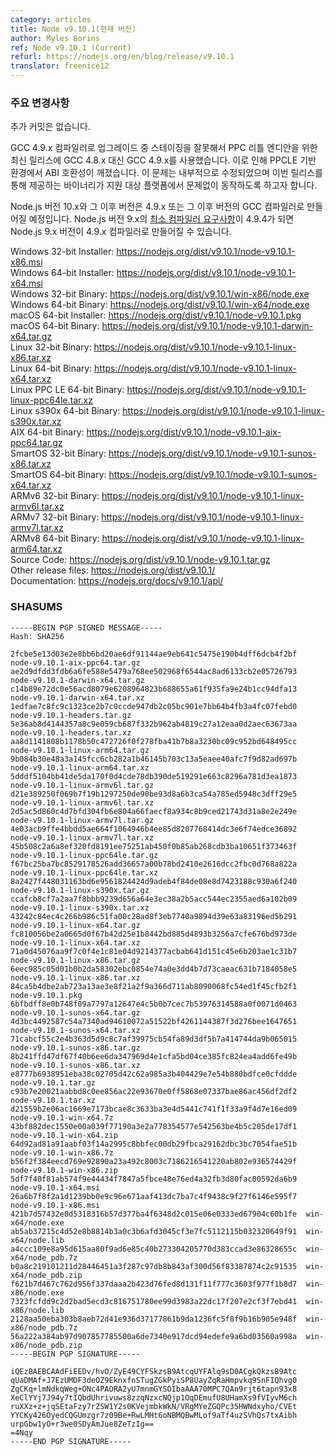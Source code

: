 ```yaml
---
category: articles
title: Node v9.10.1(현재 버전)
author: Myles Borins
ref: Node v9.10.1 (Current)
refurl: https://nodejs.org/en/blog/release/v9.10.1
translator: freenice12
---
```


<!--
### Notable Changes

No additional commits.

Due to incorrect staging of the upgrade to the GCC 4.9.X compiler, the latest releases for PPC little
endian were built using GCC 4.9.X instead of GCC 4.8.X. This caused an ABI breakage on PPCLE based
environments. This has been fixed in our infrastructure and we are doing this release to ensure that
the hosted binaries are adhering to our platform support contract.

Note that Node.js versions 10.X and later will be built with version 4.9.X or later of the GCC compiler,
and it is possible that Node.js version 9.X may be built on the 4.9.X compiler at a later
time as the stated [minimum compiler requirement](https://github.com/nodejs/node/blob/v8.x/BUILDING.md)
for Node.js version 9.X is 4.9.4.
-->

### 주요 변경사항

추가 커밋은 없습니다.

GCC 4.9.x 컴파일러로 업그레이드 중 스테이징을 잘못해서 PPC 리틀 엔디안을 위한 최신 릴리스에 GCC 4.8.x 대신 GCC 4.9.x를 사용했습니다. 이로 인해 PPCLE 기반 환경에서 ABI 호환성이 깨졌습니다. 이 문제는 내부적으로 수정되었으며 이번 릴리스를 통해 제공하는 바이너리가 지원 대상 플랫폼에서 문제없이 동작하도록 하고자 합니다.

Node.js 버전 10.x와 그 이후 버전은 4.9.x 또는 그 이후 버전의 GCC 컴파일러로 만들어질 예정입니다. Node.js 버전 9.x의 [최소 컴파일러 요구사항](https://github.com/nodejs/node/blob/v8.x/BUILDING.md)이 4.9.4가 되면 Node.js 9.x 버전이 4.9.x 컴파일러로 만들어질 수 있습니다.



Windows 32-bit Installer: https://nodejs.org/dist/v9.10.1/node-v9.10.1-x86.msi<br>
Windows 64-bit Installer: https://nodejs.org/dist/v9.10.1/node-v9.10.1-x64.msi<br>
Windows 32-bit Binary: https://nodejs.org/dist/v9.10.1/win-x86/node.exe<br>
Windows 64-bit Binary: https://nodejs.org/dist/v9.10.1/win-x64/node.exe<br>
macOS 64-bit Installer: https://nodejs.org/dist/v9.10.1/node-v9.10.1.pkg<br>
macOS 64-bit Binary: https://nodejs.org/dist/v9.10.1/node-v9.10.1-darwin-x64.tar.gz<br>
Linux 32-bit Binary: https://nodejs.org/dist/v9.10.1/node-v9.10.1-linux-x86.tar.xz<br>
Linux 64-bit Binary: https://nodejs.org/dist/v9.10.1/node-v9.10.1-linux-x64.tar.xz<br>
Linux PPC LE 64-bit Binary: https://nodejs.org/dist/v9.10.1/node-v9.10.1-linux-ppc64le.tar.xz<br>
Linux s390x 64-bit Binary: https://nodejs.org/dist/v9.10.1/node-v9.10.1-linux-s390x.tar.xz<br>
AIX 64-bit Binary: https://nodejs.org/dist/v9.10.1/node-v9.10.1-aix-ppc64.tar.gz<br>
SmartOS 32-bit Binary: https://nodejs.org/dist/v9.10.1/node-v9.10.1-sunos-x86.tar.xz<br>
SmartOS 64-bit Binary: https://nodejs.org/dist/v9.10.1/node-v9.10.1-sunos-x64.tar.xz<br>
ARMv6 32-bit Binary: https://nodejs.org/dist/v9.10.1/node-v9.10.1-linux-armv6l.tar.xz<br>
ARMv7 32-bit Binary: https://nodejs.org/dist/v9.10.1/node-v9.10.1-linux-armv7l.tar.xz<br>
ARMv8 64-bit Binary: https://nodejs.org/dist/v9.10.1/node-v9.10.1-linux-arm64.tar.xz<br>
Source Code: https://nodejs.org/dist/v9.10.1/node-v9.10.1.tar.gz<br>
Other release files: https://nodejs.org/dist/v9.10.1/<br>
Documentation: https://nodejs.org/docs/v9.10.1/api/

<h3 id="shasums">SHASUMS</h3>

```
-----BEGIN PGP SIGNED MESSAGE-----
Hash: SHA256

2fcbe5e13d03e2e8bb6bd20ae6df91144ae9eb641c5475e190b4dff6dcb4f2bf  node-v9.10.1-aix-ppc64.tar.gz
ae2d9dfdd3fdb6a6fe588e5479a768ee502968f6544ac8ad6133cb2e05726793  node-v9.10.1-darwin-x64.tar.gz
c14b89e72dc0e56acd8079e6208964823b688655a61f935fa9e24b1cc94dfa13  node-v9.10.1-darwin-x64.tar.xz
1edfae7c8fc9c1323ce2b7c0ccde947db2c05bc901e7bb64b4fb3a4fc07febd0  node-v9.10.1-headers.tar.gz
5e36ab8d4144357a8c9e059cb687f332b962ab4819c27a12eaa0d2aec63673aa  node-v9.10.1-headers.tar.xz
aa8d1141808b1178b50c472726f0f278fba41b7b8a3230bc09c952bd648495cc  node-v9.10.1-linux-arm64.tar.gz
9b084b30e48a3a145fcc6cb282a1b46145b703c13a5eaee40afc7f9d82ad697b  node-v9.10.1-linux-arm64.tar.xz
5dddf5104bb41de5da170f0d4cde78db390de519291e663c8296a781d3ea1873  node-v9.10.1-linux-armv6l.tar.gz
d21e389250f069b7f19b1297250de90be93d8a6b3ca54a785ed5948c3dff29e5  node-v9.10.1-linux-armv6l.tar.xz
2d5ac5d860c4d7bfd304fb6e804a66faecf8a934c8b9ced21743d31a8e2e249e  node-v9.10.1-linux-armv7l.tar.gz
4e03acb9ffe4bbdd5ae664f1064946b4ee85d8207768414dc3e6f74edce36892  node-v9.10.1-linux-armv7l.tar.xz
45b508c2a6a8ef320fd8191ee75251ab450f0b85ab268cdb3ba10651f373463f  node-v9.10.1-linux-ppc64le.tar.gz
f67bc25ba7bc8529178526add36657a00b78bd2410e2616dcc2fbc0d768a822a  node-v9.10.1-linux-ppc64le.tar.xz
8a2427f448031163bd6e9561824424d9adeb4f84de08e8d7423188c930a6f240  node-v9.10.1-linux-s390x.tar.gz
ccafcb8cf7a2aa7f8bbb9239d656a64e3ec38a2b5acc544ec2355aed6a102b09  node-v9.10.1-linux-s390x.tar.xz
43242c84ec4c266b986c51fa00c28ad8f3eb7740a9894d39e63a83196ed5b291  node-v9.10.1-linux-x64.tar.gz
fc810056be2a0665d0f67b42d25e1b8442bd885d4893b3256a7cfe676bd973de  node-v9.10.1-linux-x64.tar.xz
71a0d45076aa9f7c0f4e1c81e04d9214377acbab641d151c45e6b203ae1c31b7  node-v9.10.1-linux-x86.tar.gz
6eec985c05d01b0b2da58302ebc0854e74a0e3dd4b7d73caeac631b7184058e5  node-v9.10.1-linux-x86.tar.xz
84ca5b4dbe2ab723a13ae3e8f21a2f9a366d711ab8090068fc54ed1f45cfb2f1  node-v9.10.1.pkg
6bfbdff8e0b748f09a7797a12647e4c5b0b7cec7b53976314588a0f0071d0463  node-v9.10.1-sunos-x64.tar.gz
4d3bc4492587c54a7340ad94610072a51522bf4261144387f3d276bee1647651  node-v9.10.1-sunos-x64.tar.xz
71cabcf55c2e4b363d5d9c8c7af39975cb54fa89d3df5b7a414744da9b065015  node-v9.10.1-sunos-x86.tar.gz
8b241ffd47df67f40b6ee6da347969d4e1cfa5bd04ce385fc824ea4add6fe49b  node-v9.10.1-sunos-x86.tar.xz
e8777b6938951eba38c02705d42c62a985a3b404429e7e54b880bdfce0cfddde  node-v9.10.1.tar.gz
c93b7e20021aabbd8c0ee856ac22e93670e0ff5868e07337bae86ac456df2df2  node-v9.10.1.tar.xz
d21559b2e06ac1669e7173bcae8c3633ba3e4d5441c741f1f33a9f4d7e16ed09  node-v9.10.1-win-x64.7z
43bf882dec1550e00a039f77190a3e2a778354577e542563be4b5c205de17df1  node-v9.10.1-win-x64.zip
64d92ad81a91aabf03f14a2995c8bbfec00db29fbca29162dbc3bc7054fae51b  node-v9.10.1-win-x86.7z
b56f2f384eecd769e92890a23a492c8003c7186216541220ab802e936574429f  node-v9.10.1-win-x86.zip
5df7f40f81ab574f9e44434f7847a5fbce48e76ed4a32fb3d80fac00592da6b9  node-v9.10.1-x64.msi
26a6b7f8f2a1d1239bb0e9c96e671aaf413dc7ba7c4f9438c9f27f6146e595f7  node-v9.10.1-x86.msi
421b7d57432e0d5318316b57d377ba4f6348d2c015e06e0333ed67904c60b1fe  win-x64/node.exe
ab5ab37215c4d52e8b8814b3a0c3b6afd3045cf3e7fc5112115b032320649f91  win-x64/node.lib
a4ccc109e8a95d615aa80f9ad6e85c40b273304205770d383ccad3e86328655c  win-x64/node_pdb.7z
b0a8c219101211d28446451a3f287c97db8b843af300d56f83387874c2c91535  win-x64/node_pdb.zip
f621b7d467c762d956f337daaa2b423d76fed8d131f11f777c3603f977f1b8d7  win-x86/node.exe
7323fcfdd9c2d2bad5ecd3c816751780ee99d3983a22dc17f207e2cf3f7ebd41  win-x86/node.lib
2128aa50eba303b8aeb72d41e936d37177861b9da1236fc5f8f9b16b905e948f  win-x86/node_pdb.7z
56a222a384ab97d907857785500a6de7340e917dcd94edefe9a6bd03560a998a  win-x86/node_pdb.zip
-----BEGIN PGP SIGNATURE-----

iQEzBAEBCAAdFiEEDv/hvO/ZyE49CYFSkzsB9AtcqUYFAlq9sD0ACgkQkzsB9Atc
qUaDMAf+J7EzUMDF3deOZ9EknxfnSTugZGkPyiSP8UayZqRaHmpvkq9SnFIQhvg0
ZgCKq+lmNdkqWeg+ONc4PAORA2yU7mnmGYSOIbaAAA70MPC7QAn9rjt6tapn93x8
XeClYYj7J94y7tIQbdUhrivuws8zzqNzxcNQjp1OqDEmufU8UHamXs9fVIyvM6ch
ruXXz+z+jqSEtaFzy7rZSW1Y2s0KVejmbkWkN/VRgMYeZGQPc35HWNdxyho/CVEt
YYCKy426OyedCQGUmzgr7z09Be+RwLMHt6oNBMQBwMLof9aTf4uzSVhQs7txAibh
urpGbw1yO+r3we0SDyAmJue8ZeTzIg==
=4Nqy
-----END PGP SIGNATURE-----

```